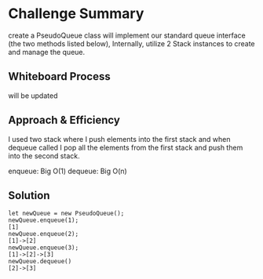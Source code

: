 # Challenge Summary
<!-- Description of the challenge -->
create a PseudoQueue class will implement our standard queue interface (the two methods listed below),
Internally, utilize 2 Stack instances to create and manage the queue.

## Whiteboard Process
<!-- Embedded whiteboard image -->
will be updated

## Approach & Efficiency
<!-- What approach did you take? Why? What is the Big O space/time for this approach? -->
I used two stack where I push elements into the first stack 
and when dequeue called I pop all the elements from the first stack and push them into the second stack. 

enqueue: Big O(1)
dequeue: Big O(n)

## Solution
<!-- Show how to run your code, and examples of it in action -->
```
let newQueue = new PseudoQueue();
newQueue.enqueue(1);
[1]
newQueue.enqueue(2);
[1]->[2]
newQueue.enqueue(3);
[1]->[2]->[3]
newQueue.dequeue()
[2]->[3]
```
